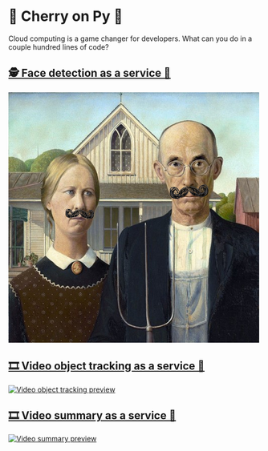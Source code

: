 # 🍒 Cherry on Py 🐍

Cloud computing is a game changer for developers. What can you do in a couple hundred lines of code?

## [🕵️ Face detection as a service 🐍](./gae_face_detection)

[![Face detection preview](https://github.com/PicardParis/cherry-on-py-pics/raw/main/gae_face_detection/pics/animated_1_american_gothic.png)](./gae_face_detection)

## [🎞️ Video object tracking as a service 🐍](./gcf_object_tracking)

[![Video object tracking preview](https://github.com/PicardParis/cherry-on-py-pics/raw/main/gcf_object_tracking/pics/JaneGoodall.mp4.004_insect_pct71_fr23.gif)](./gcf_object_tracking)

## [🎞️ Video summary as a service 🐍](./gcf_video_summary)

[![Video summary preview](https://github.com/PicardParis/cherry-on-py-pics/raw/main/gcf_video_summary/pics/JaneGoodall.mp4.summary035_anim.gif)](./gcf_video_summary)
